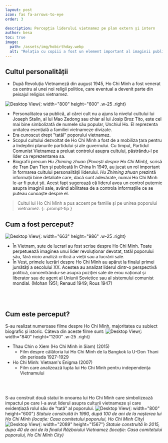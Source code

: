 ```yaml
---
layout: post
icon: fas fa-arrows-to-eye
order: 3

description: Percepția liderului vietnamez pe plan extern și intern
author: besa
toc: true
image:
  path: /assets/img/hobirthday.webp
  alt: "Relația cu copiii a fost un element important al imaginii publice a lui Ho Chi Minh (locație: Palatul Prezidențial, Hanoi, Vietnam / an: 1960)"
---
```


## Cultul personalității
- După Revoluția Vietnameză din august 1945, Ho Chi Minh a fost venerat ca centru al unei noi religii politice, care eventual a devenit parte din peisajul religios vietnamez.
  
![Desktop View](/assets/img/vignettestitle.png){: width="800" height="600" .w-25 .right}

- Personalitatea sa publică, al cărei cult nu a ajuns la nivelul cultului lui Joseph Stalin, al lui Mao Zedong sau chiar al lui Josip Broz Tito, este cel mai bine simbolizată de numele său popular, Unchiul Ho. El reprezenta unitatea esențială a familiei vietnameze divizate. 
- Era cunoscut drept "tatăl" poporului vietnamez.
- Scopul cultului dezvoltat de Ho Chi Minh a fost de a mobiliza țara pentru a îndeplini planurile partidului și ale guvernului. Cu timpul, Partidul Comunist Vietnamez a preluat controlul asupra cultului, păstrându-l pe lider ca reprezentarea sa.
- Biografii precum _Hu Zhiming zhuan (Povești despre Ho Chi Minh)_, scrisă de Tran Dan Tien și publicată în China în 1949, au jucat un rol important în formarea cultului personalității liderului. _Hu Zhiming zhuan_ prezintă informații bine detaliate care, dacă sunt adevărate, numai Ho Chi Minh le-ar fi putut ști. Acest fapt sugerează că liderul avea un control puternic asupra imaginii sale, având abilitatea de a controla informațiile ce se puteau cunoaște despre el.

> Cultul lui Ho Chi Minh a pus accent pe familie și pe unirea poporului vietnamez. 
{: .prompt-tip }

## Cum a fost perceput?
![Desktop View](/assets/img/hoplay.png){: width="663" height="986" .w-25 .right}

- În Vietnam, sute de lucrari au fost scrise despre Ho Chi Minh. Toate perpetuează imaginea unui lider revoluționar devotat, tatăl poporului său, fără nicio analiză critică a vieții sau a lucrării sale.
- În Vest, primele lucrări despre Ho Chi Minh au apărut la finalul primei jumătăți a secolului XX. Acestea au analizat liderul dintr-o perspectivă politică, concentrându-se asupra poziției sale de erou național și liberator sau de agent al Uniunii Sovietice sau al sistemului comunist mondial. (Mohan 1951; Renaud 1949; Rous 1947)
  
<br><br>

## Cum este perceput?

S-au realizat numeroase filme despre Ho Chi Minh, majoritatea cu subiect biografic și istoric. Câteva din aceste filme sunt:
![Desktop View](/assets/img/hofilm.jpg){: width="840" height="1200" .w-25 .right}
- Thau Chin o Xiem (Ho Chi Minh in Siam) (2015)
  - Film despre călătoria lui Ho Chi Minh de la Bangkok la U-Don Thani din perioada 1927-1929
- Ho Chi Minh: Vietnam's Enigma (2007)
  - Film care analizează lupta lui Ho Chi Minh pentru independența Vietnamului

<br><br>

S-au construit două statui în onoarea lui Ho Chi Minh care simbolizează impactul pe care l-a avut liderul asupra culturii vietnameze și care evidențiază rolul său de "tată" al poporului.
![Desktop View](/assets/img/hostatue1.jpg){: width="800" height="600"}
_Statuie construită în 1990, după 100 de ani de la nașterea lui Ho Chi Minh (locație: Casa comitetului poporului, Ho Chi Minh City)_
![Desktop View](/assets/img/hostatue2.jpg){: width="2089" height="1567"}
_Statuie construită în 2015, dupa 40 de ani de la finalul Războiului Vietnamez (locație: Casa comitetului poporului, Ho Chi Minh City)_


<!-- ![Desktop View](/assets/img/thumbsup.png){: width="256" height="256" .w-25 .right} -->
